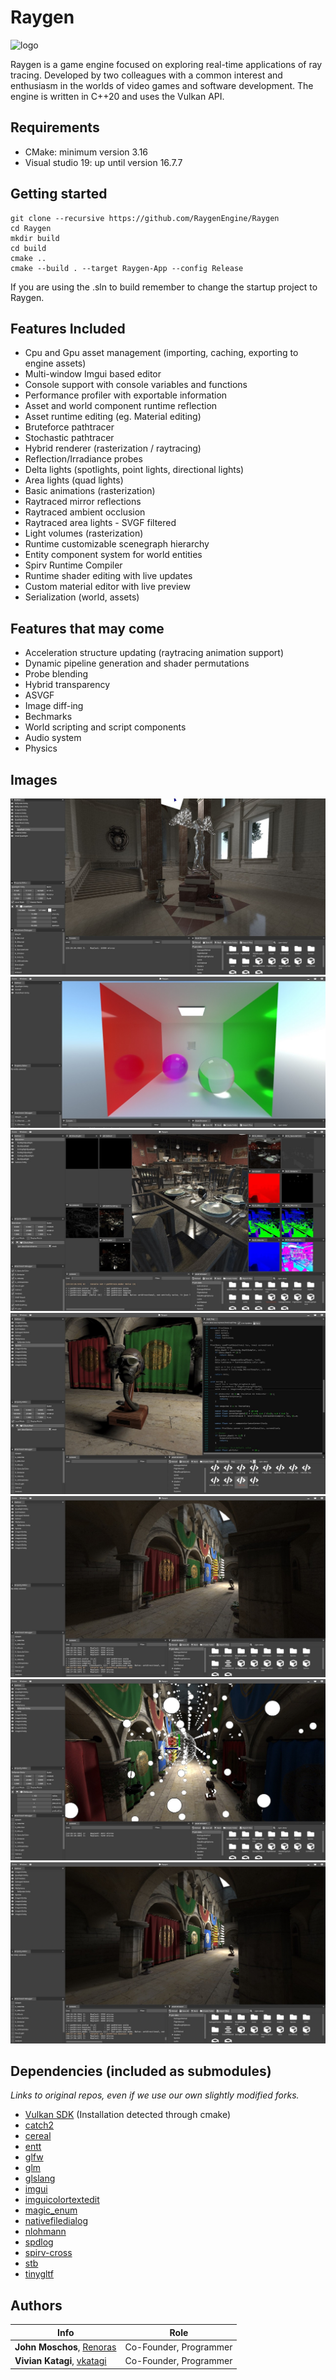 # Raygen

![logo](https://repository-images.githubusercontent.com/203851357/02671300-60c7-11eb-97f7-587bcf0bc68b "Logo")

Raygen is a game engine focused on exploring real-time applications of ray tracing. Developed by two colleagues with a common interest and enthusiasm in the worlds of video games and software development. The engine is written in C++20 and uses the Vulkan API. 

## Requirements

* CMake: minimum version 3.16
* Visual studio 19: up until version 16.7.7 

## Getting started

```
git clone --recursive https://github.com/RaygenEngine/Raygen
cd Raygen
mkdir build
cd build
cmake ..
cmake --build . --target Raygen-App --config Release
 ```

If you are using the .sln to build remember to change the startup project to Raygen.

## Features Included

* Cpu and Gpu asset management (importing, caching, exporting to engine assets)
* Multi-window Imgui based editor
* Console support with console variables and functions
* Performance profiler with exportable information
* Asset and world component runtime reflection
* Asset runtime editing (eg. Material editing)
* Bruteforce pathtracer
* Stochastic pathtracer
* Hybrid renderer (rasterization / raytracing)
* Reflection/Irradiance probes
* Delta lights (spotlights, point lights, directional lights)
* Area lights (quad lights)
* Basic animations (rasterization)
* Raytraced mirror reflections
* Raytraced ambient occlusion
* Raytraced area lights - SVGF filtered 
* Light volumes (rasterization)
* Runtime customizable scenegraph hierarchy
* Entity component system for world entities
* Spirv Runtime Compiler
* Runtime shader editing with live updates
* Custom material editor with live preview
* Serialization (world, assets)

## Features that may come

* Acceleration structure updating (raytracing animation support)
* Dynamic pipeline generation and shader permutations
* Probe blending
* Hybrid transparency
* ASVGF
* Image diff-ing 
* Bechmarks
* World scripting and script components
* Audio system
* Physics 

## Images

![screenshot](./doc/pttemple.jpg "Pathtraced temple")
![screenshot](./doc/ptcornell.jpg "Pathtraced cornell box")
![screenshot](./doc/attatchments.jpg "Multiple windows")
![screenshot](./doc/shaderedit.jpg "Shader editing example")
![screenshot](./doc/ptsponza.jpg "Pathtraced sponza")
![screenshot](./doc/sponzaprobes.jpg "Probes in scene")
![screenshot](./doc/hybsponza.jpg "Hybrid sponza") 


## Dependencies (included as submodules)

_Links to original repos, even if we use our own slightly modified forks._

* [Vulkan SDK](https://www.khronos.org/vulkan/) (Installation detected through cmake)
* [catch2](https://github.com/catchorg/Catch2)
* [cereal](https://github.com/uscilab/cereal)
* [entt](https://github.com/skypjack/entt)
* [glfw](https://github.com/glfw/glfw)
* [glm](https://github.com/g-truc/glm)
* [glslang](https://github.com/KhronosGroup/glslang)
* [imgui](https://github.com/ocornut/imgui)
* [imguicolortextedit](https://github.com/BalazsJako/ImGuiColorTextEdit)
* [magic_enum ](https://github.com/Neargye/magic_enum)
* [nativefiledialog](https://github.com/mlabbe/nativefiledialog)
* [nlohmann](https://github.com/nlohmann/json)
* [spdlog](https://github.com/gabime/spdlog)
* [spirv-cross](https://github.com/khronosgroup/spirv-cross)
* [stb](https://github.com/nothings/stb)
* [tinygltf](https://github.com/syoyo/tinygltf)

## Authors

| Info | Role |
| ------|-----|
|**John Moschos**, [Renoras](https://github.com/Renoras)| Co-Founder, Programmer |
|**Vivian Katagi**, [vkatagi](https://github.com/vkatagi)| Co-Founder, Programmer |
